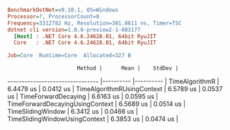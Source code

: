 ``` ini

BenchmarkDotNet=v0.10.1, OS=Windows
Processor=?, ProcessorCount=8
Frequency=3312782 Hz, Resolution=301.8611 ns, Timer=TSC
dotnet cli version=1.0.0-preview2-1-003177
  [Host] : .NET Core 4.6.24628.01, 64bit RyuJIT
  Core   : .NET Core 4.6.24628.01, 64bit RyuJIT

Job=Core  Runtime=Core  Allocated=327 B  

```
                          Method |      Mean |    StdDev |
-------------------------------- |---------- |---------- |
                  TimeAlgorithmR | 6.4479 us | 0.0412 us |
      TimeAlgorithmRUsingContext | 6.5789 us | 0.0537 us |
             TimeForwardDecaying | 6.6163 us | 0.0595 us |
 TimeForwardDecayingUsingContext | 6.5689 us | 0.0514 us |
               TimeSlidingWindow | 6.3412 us | 0.0466 us |
   TimeSlidingWindowUsingContext | 6.3853 us | 0.0474 us |
